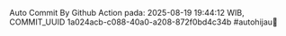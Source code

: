 Auto Commit By Github Action pada: 2025-08-19 19:44:12 WIB, COMMIT_UUID 1a024acb-c088-40a0-a208-872f0bd4c34b #autohijau🗿
